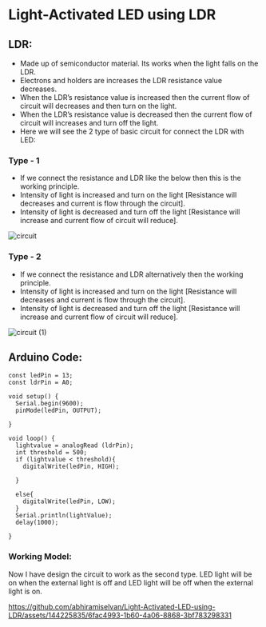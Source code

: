 # Light-Activated LED using LDR


## LDR:
- Made up of semiconductor material. Its works when the light falls on the LDR.
- Electrons and holders are increases the LDR resistance value decreases.
- When the LDR’s resistance value is increased then the current flow of circuit will decreases and then turn on the light.
- When the LDR’s resistance value is decreased then the current flow of circuit will increases and turn off the light.
- Here we will see the 2 type of basic circuit for connect the LDR with LED:

### Type - 1
- If we connect the resistance and LDR like the below then this is the working principle.
- Intensity of light is increased and turn on the light [Resistance will decreases and current is flow through the circuit].
- Intensity of light is decreased and turn off the light [Resistance will increase and current flow of circuit will reduce].
  
![circuit](https://github.com/abhiramiselvan/Light-Activated-LED-using-LDR/assets/144225835/de29d895-9edf-4d31-9359-5a3eb552d86c)


### Type - 2
- If we connect the resistance and LDR alternatively then the working principle.
- Intensity of light is increased and turn on the light [Resistance will decreases and current is flow through the circuit].
- Intensity of light is decreased and turn off the light [Resistance will increase and current flow of circuit will reduce].

![circuit (1)](https://github.com/abhiramiselvan/Light-Activated-LED-using-LDR/assets/144225835/a64dcb47-5e85-46af-918b-46bcfdb551f0)



## Arduino Code:

```base
const ledPin = 13;
const ldrPin = A0;

void setup() {
  Serial.begin(9600);
  pinMode(ledPin, OUTPUT);

}

void loop() {
  lightvalue = analogRead (ldrPin);
  int threshold = 500;
  if (lightvalue < threshold){
    digitalWrite(ledPin, HIGH);

  }
  
  else{
    digitalWrite(ledPin, LOW);
  }
  Serial.println(lightValue);  
  delay(1000); 

}
```

### Working Model:
Now I have design the circuit to work as the second type.
LED light will be on when the external light is off and LED light will be off when the external light is on.

https://github.com/abhiramiselvan/Light-Activated-LED-using-LDR/assets/144225835/6fac4993-1b60-4a06-8868-3bf783298331
